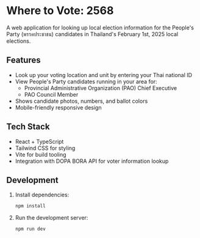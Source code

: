 # Where to Vote: 2568

A web application for looking up local election information for the People's Party (พรรคประชาชน) candidates in Thailand's February 1st, 2025 local elections.

## Features

- Look up your voting location and unit by entering your Thai national ID
- View People's Party candidates running in your area for:
  - Provincial Administrative Organization (PAO) Chief Executive
  - PAO Council Member
- Shows candidate photos, numbers, and ballot colors
- Mobile-friendly responsive design

## Tech Stack

- React + TypeScript
- Tailwind CSS for styling
- Vite for build tooling
- Integration with DOPA BORA API for voter information lookup

## Development

1. Install dependencies:
   ```bash
   npm install
   ```
2. Run the development server:
   ```bash
   npm run dev
   ```

